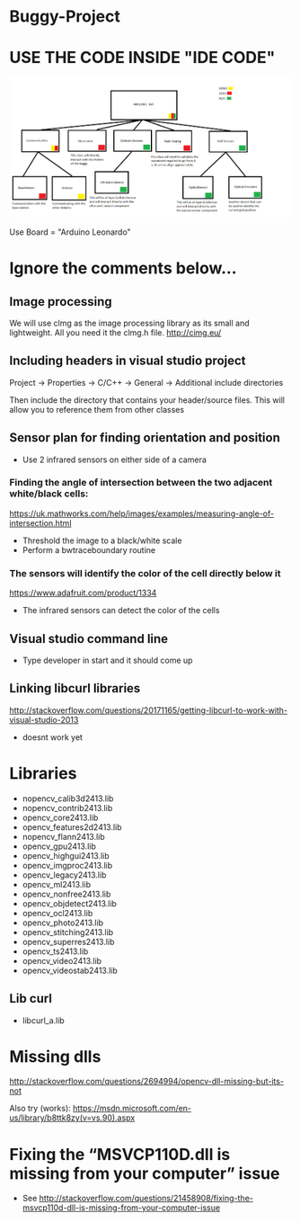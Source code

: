 # Buggy-Project


# USE THE CODE INSIDE "IDE CODE"

![heirarchy](Heirarchy.png)

Use Board = "Arduino Leonardo"


# Ignore the comments below...

## Image processing
We will use clmg as the image processing library as its small and lightweight. All you need it the clmg.h file.
http://cimg.eu/

## Including headers in visual studio project
Project -> Properties -> C/C++ -> General -> Additional include directories

Then include the directory that contains your header/source files. This will allow you to reference them from other classes

## Sensor plan for finding orientation and position
- Use 2 infrared sensors on either side of a camera

### Finding the angle of intersection between the two adjacent white/black cells:
https://uk.mathworks.com/help/images/examples/measuring-angle-of-intersection.html
- Threshold the image to a black/white scale
- Perform a bwtraceboundary routine

### The sensors will identify the color of the cell directly below it
https://www.adafruit.com/product/1334
- The infrared sensors can detect the color of the cells


## Visual studio command line
- Type developer in start and it should come up

## Linking libcurl libraries
http://stackoverflow.com/questions/20171165/getting-libcurl-to-work-with-visual-studio-2013
- doesnt work yet


# Libraries
- nopencv_calib3d2413.lib
- nopencv_contrib2413.lib
- opencv_core2413.lib
- opencv_features2d2413.lib
- nopencv_flann2413.lib
- opencv_gpu2413.lib
- opencv_highgui2413.lib
- opencv_imgproc2413.lib
- opencv_legacy2413.lib
- opencv_ml2413.lib
- opencv_nonfree2413.lib
- opencv_objdetect2413.lib
- opencv_ocl2413.lib
- opencv_photo2413.lib
- opencv_stitching2413.lib
- opencv_superres2413.lib
- opencv_ts2413.lib
- opencv_video2413.lib
- opencv_videostab2413.lib

## Lib curl
- libcurl_a.lib

# Missing dlls
http://stackoverflow.com/questions/2694994/opencv-dll-missing-but-its-not

Also try (works):
https://msdn.microsoft.com/en-us/library/b8ttk8zy(v=vs.90).aspx

# Fixing the “MSVCP110D.dll is missing from your computer” issue
- See http://stackoverflow.com/questions/21458908/fixing-the-msvcp110d-dll-is-missing-from-your-computer-issue
